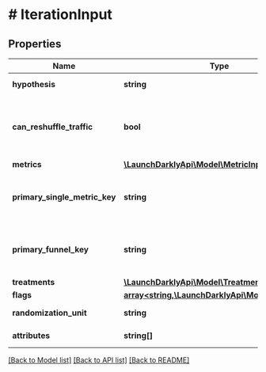 # # IterationInput

## Properties

Name | Type | Description | Notes
------------ | ------------- | ------------- | -------------
**hypothesis** | **string** | The expected outcome of this experiment |
**can_reshuffle_traffic** | **bool** | Whether to allow the experiment to reassign traffic to different variations when you increase or decrease the traffic in your experiment audience (true) or keep all traffic assigned to its initial variation (false). Defaults to true. | [optional]
**metrics** | [**\LaunchDarklyApi\Model\MetricInput[]**](MetricInput.md) |  |
**primary_single_metric_key** | **string** | The key of the primary metric for this experiment. Either &lt;code&gt;primarySingleMetricKey&lt;/code&gt; or &lt;code&gt;primaryFunnelKey&lt;/code&gt; must be present. | [optional]
**primary_funnel_key** | **string** | The key of the primary funnel group for this experiment. Either &lt;code&gt;primarySingleMetricKey&lt;/code&gt; or &lt;code&gt;primaryFunnelKey&lt;/code&gt; must be present. | [optional]
**treatments** | [**\LaunchDarklyApi\Model\TreatmentInput[]**](TreatmentInput.md) |  |
**flags** | [**array<string,\LaunchDarklyApi\Model\FlagInput>**](FlagInput.md) |  |
**randomization_unit** | **string** | The unit of randomization for this iteration. Defaults to user. | [optional]
**attributes** | **string[]** | The attributes that this iteration&#39;s results can be sliced by | [optional]

[[Back to Model list]](../../README.md#models) [[Back to API list]](../../README.md#endpoints) [[Back to README]](../../README.md)
